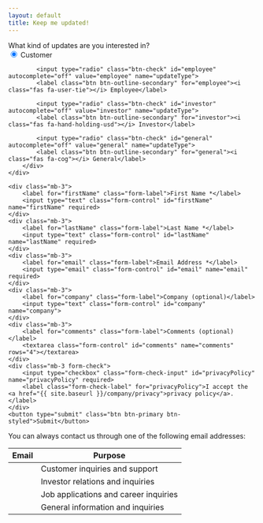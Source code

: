 ```yaml
---
layout: default
title: Keep me updated!
---
```


<p>
<form
  action="https://formcarry.com/s/iy9helLGmjq"
  method="POST"
>
    <div class="mb-3">
        <label for="userTypeDescription" class="form-label">What kind of updates are you interested in?</label>
        <div class="btn-group-toggle mt-2" data-toggle="buttons">
            <input type="radio" class="btn-check" id="customer" autocomplete="off" value="customer" name="updateType" checked>
            <label class="btn btn-outline-secondary" for="customer"><i class="fas fa-user"></i> Customer</label>

            <input type="radio" class="btn-check" id="employee" autocomplete="off" value="employee" name="updateType">
            <label class="btn btn-outline-secondary" for="employee"><i class="fas fa-user-tie"></i> Employee</label>

            <input type="radio" class="btn-check" id="investor" autocomplete="off" value="investor" name="updateType">
            <label class="btn btn-outline-secondary" for="investor"><i class="fas fa-hand-holding-usd"></i> Investor</label>

            <input type="radio" class="btn-check" id="general" autocomplete="off" value="general" name="updateType">
            <label class="btn btn-outline-secondary" for="general"><i class="fas fa-cog"></i> General</label>
        </div>
    </div>

    <div class="mb-3">
        <label for="firstName" class="form-label">First Name *</label>
        <input type="text" class="form-control" id="firstName" name="firstName" required>
    </div>
    <div class="mb-3">
        <label for="lastName" class="form-label">Last Name *</label>
        <input type="text" class="form-control" id="lastName" name="lastName" required>
    </div>
    <div class="mb-3">
        <label for="email" class="form-label">Email Address *</label>
        <input type="email" class="form-control" id="email" name="email" required>
    </div>
    <div class="mb-3">
        <label for="company" class="form-label">Company (optional)</label>
        <input type="text" class="form-control" id="company" name="company">
    </div>
    <div class="mb-3">
        <label for="comments" class="form-label">Comments (optional)</label>
        <textarea class="form-control" id="comments" name="comments" rows="4"></textarea>
    </div>
    <div class="mb-3 form-check">
        <input type="checkbox" class="form-check-input" id="privacyPolicy" name="privacyPolicy" required>
        <label class="form-check-label" for="privacyPolicy">I accept the <a href="{{ site.baseurl }}/company/privacy">privacy policy</a>.</label>
    </div>
    <button type="submit" class="btn btn-primary btn-styled">Submit</button>
</form>
</p>

<p>
You can always contact us through one of the following email addresses:
</p>

<table class="table table-hover">
    <thead class="table-dark">
        <tr>
            <th>Email</th>
            <th>Purpose</th>
        </tr>
    </thead>
    <tbody>
        <tr>
            <td><mail to="customers" addBody="true"></mail></td>
            <td>Customer inquiries and support</td>
        </tr>
        <tr>
            <td><mail to="investors" addBody="true"></mail></td>
            <td>Investor relations and inquiries</td>
        </tr>
        <tr>
            <td><mail to="careers" addBody="true"></mail></td>
            <td>Job applications and career inquiries</td>
        </tr>
        <tr>
            <td><mail to="info" addBody="true"></mail></td>
            <td>General information and inquiries</td>
        </tr>
    </tbody>
</table>

<script>
    // Function to get query parameter by name
    function getQueryParam(name) {
        const urlParams = new URLSearchParams(window.location.search);
        return urlParams.get(name);
    }

    // Function to set the radio button based on the query parameter
    function setRadioButton() {
        const updateType = getQueryParam('updateType');
        if (updateType) {
            document.getElementById(updateType).checked = true;
        }
    }

    // Call the function when the page loads
    window.onload = setRadioButton;
</script>